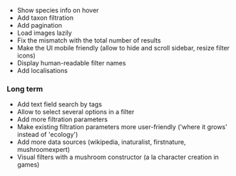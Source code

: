 - Show species info on hover
- Add taxon filtration
- Add pagination
- Load images lazily
- Fix the mismatch with the total number of results
- Make the UI mobile friendly (allow to hide and scroll sidebar, resize filter icons)
- Display human-readable filter names
- Add localisations
### Long term
- Add text field search by tags
- Allow to select several options in a filter
- Add more filtration parameters
- Make existing filtration parameters more user-friendly ('where it grows' instead of 'ecology')
- Add more data sources (wikipedia, inaturalist, firstnature, mushroomexpert)
- Visual filters with a mushroom constructor (a la character creation in games)

